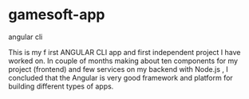# gamesoft-app
angular cli


This is my f irst ANGULAR CLI app and first independent project I have worked on.
In couple of months making about ten components for my project (frontend) and few services on my backend with Node.js , 
I concluded that the Angular is very good framework and platform for building different types of apps. 

